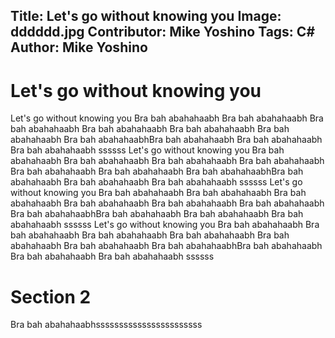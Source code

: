 
Title: Let's go without knowing you
Image: dddddd.jpg
Contributor: Mike Yoshino
Tags: C#
Author: Mike Yoshino
---
# Let's go without knowing you

Let's go without knowing you Bra bah abahahaabh Bra bah abahahaabh Bra bah abahahaabh Bra bah abahahaabh Bra bah abahahaabh Bra bah abahahaabh Bra bah abahahaabhBra bah abahahaabh Bra bah abahahaabh Bra bah abahahaabh
ssssss
Let's go without knowing you Bra bah abahahaabh Bra bah abahahaabh Bra bah abahahaabh Bra bah abahahaabh Bra bah abahahaabh Bra bah abahahaabh Bra bah abahahaabhBra bah abahahaabh Bra bah abahahaabh Bra bah abahahaabh
ssssss
Let's go without knowing you Bra bah abahahaabh Bra bah abahahaabh Bra bah abahahaabh Bra bah abahahaabh Bra bah abahahaabh Bra bah abahahaabh Bra bah abahahaabhBra bah abahahaabh Bra bah abahahaabh Bra bah abahahaabh
ssssss
Let's go without knowing you Bra bah abahahaabh Bra bah abahahaabh Bra bah abahahaabh Bra bah abahahaabh Bra bah abahahaabh Bra bah abahahaabh Bra bah abahahaabhBra bah abahahaabh Bra bah abahahaabh Bra bah abahahaabh
ssssss
# Section 2
Bra bah abahahaabhsssssssssssssssssssssss

<?# Link "/foo/bar" /?>
<?# Giphy excited-birthday-yeah-yoJC2GnSClbPOkV0eA /?>
